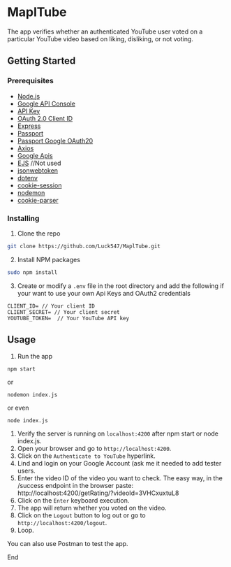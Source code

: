 # MaplTube

The app verifies whether an authenticated YouTube user voted on a particular YouTube video based on liking, disliking, or not voting.

## Getting Started

### Prerequisites

- [Node.js](https://nodejs.org/en/)
- [Google API Console](https://console.developers.google.com/)
- [API Key](https://developers.google.com/youtube/v3/getting-started)
- [OAuth 2.0 Client ID](https://developers.google.com/identity/protocols/OAuth2)
- [Express](https://expressjs.com/)
- [Passport](http://www.passportjs.org/)
- [Passport Google OAuth20](https://www.passportjs.org/packages/passport-google-oauth20/)
- [Axios](https://www.npmjs.com/package/axios)
- [Google Apis](https://www.npmjs.com/package/googleapis)
- [EJS](https://ejs.co/) //Not used
- [jsonwebtoken](https://www.npmjs.com/package/jsonwebtoken)
- [dotenv](https://www.npmjs.com/package/dotenv)
- [cookie-session](https://www.npmjs.com/package/cookie-session)
- [nodemon](https://www.npmjs.com/package/nodemon)
- [cookie-parser](https://www.npmjs.com/package/cookie-parser)


### Installing

1. Clone the repo

```sh
git clone https://github.com/Luck547/MaplTube.git
```

2. Install NPM packages

```sh
sudo npm install
```

3. Create or modify a `.env` file in the root directory and add the following if your want to use your own Api Keys and OAuth2 credentials

```JS
CLIENT_ID= // Your client ID
CLIENT_SECRET= // Your client secret
YOUTUBE_TOKEN=  // Your YouTube API key
```


## Usage

1. Run the app

```JS
npm start
```
or 


```JS
nodemon index.js
```
or even 

```JS
node index.js
```

1. Verify the server is running on `localhost:4200` after npm start or node index.js.
2. Open your browser and go to `http://localhost:4200`.
3. Click on the `Authenticate to YouTube` hyperlink.
4. Lind and login on your Google Account (ask me it needed to add tester users.
5. Enter the video ID of the video you want to check. The easy way, in the /success endpoint in the browser paste: http://localhost:4200/getRating/?videoId=3VHCxuxtuL8
6. Click on the `Enter` keyboard execution.
7. The app will return whether you voted on the video.
8. Click on the `Logout` button to log out or go to `http://localhost:4200/logout`.
9. Loop.

You can also use Postman to test the app.

End
